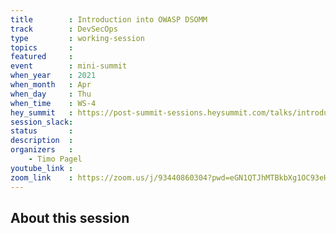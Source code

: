```yaml
---
title        : Introduction into OWASP DSOMM
track        : DevSecOps
type         : working-session
topics       :
featured     :
event        : mini-summit
when_year    : 2021
when_month   : Apr
when_day     : Thu
when_time    : WS-4
hey_summit   : https://post-summit-sessions.heysummit.com/talks/introduction-into-owasp-dsomm/
session_slack:
status       : 
description  :
organizers   :
    - Timo Pagel
youtube_link :
zoom_link    : https://zoom.us/j/93440860304?pwd=eGN1QTJhMTBkbXg1OC93eHhJVEJFZz09 
---
```


## About this session
